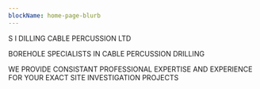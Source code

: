 ```yaml
---
blockName: home-page-blurb
---
```

S I DILLING CABLE PERCUSSION LTD

BOREHOLE SPECIALISTS IN CABLE PERCUSSION DRILLING

WE PROVIDE CONSISTANT PROFESSIONAL EXPERTISE AND EXPERIENCE FOR YOUR EXACT SITE INVESTIGATION PROJECTS
